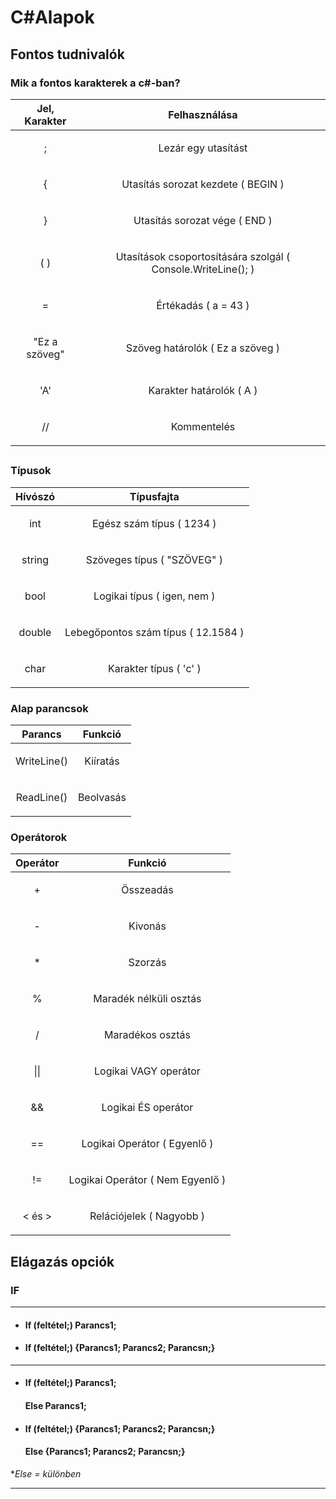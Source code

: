 # C#Alapok

## Fontos tudnivalók

### Mik a fontos karakterek a c#-ban?


| Jel, Karakter | Felhasználása|
|------------------------|----------------------|
|<p align="center"> ; </p>| <p align="center">Lezár egy utasítást</p> |
|<p align="center"> { </p>| <p align="center">Utasítás sorozat kezdete ( BEGIN )</p> |
|<p align="center"> } </p>| <p align="center">Utasítás sorozat vége ( END )</p> |
|<p align="center"> ( ) </p>| <p align="center">Utasítások csoportosítására szolgál ( Console.WriteLine(); )</p> |
|<p align="center"> = </p>| <p align="center">Értékadás ( a = 43 )</p> |
|<p align="center"> "Ez a szöveg" </p>| <p align="center">Szöveg határolók ( Ez a szöveg )</p> |
|<p align="center"> 'A' </p>| <p align="center">Karakter határolók ( A )</p> |
|<p align="center"> // </p>| <p align="center">Kommentelés</p> |


## 

### Típusok

| Hívószó | Típusfajta|
|------------------------|----------------------|
|<p align="center"> int </p>| <p align="center">Egész szám típus ( 1234 )</p> |
|<p align="center"> string </p>| <p align="center">Szöveges típus ( "SZÖVEG" )</p> |
|<p align="center"> bool </p>| <p align="center">Logikai típus ( igen, nem )</p> |
|<p align="center"> double </p>| <p align="center">Lebegőpontos szám típus ( 12.1584 )</p> |
|<p align="center"> char </p>| <p align="center">Karakter típus ( 'c' )</p> |



### Alap parancsok

| Parancs | Funkció |
|------------------------|----------------------|
|<p align="center"> WriteLine() </p>| <p align="center">Kiíratás</p> |
|<p align="center"> ReadLine() </p>| <p align="center">Beolvasás</p> |

### Operátorok 
| Operátor | Funkció |
|------------------------|----------------------|
| <p align="center"> + </p> | <p align="center"> Összeadás </p> |
| <p align="center"> - </p> | <p align="center"> Kivonás </p> |
| <p align="center"> * </p> | <p align="center"> Szorzás </p> |
| <p align="center"> % </p> | <p align="center"> Maradék nélküli osztás </p> |
| <p align="center"> / </p> | <p align="center"> Maradékos osztás </p> |  
| <p align="center"> &#124;&#124; </p> | <p align="center"> Logikai VAGY operátor </p> |  
| <p align="center"> && </p> | <p align="center"> Logikai ÉS operátor </p> | 
|<p align="center"> == </p>| <p align="center">Logikai Operátor ( Egyenlő )</p> |
|<p align="center"> != </p>| <p align="center">Logikai Operátor ( Nem Egyenlő )</p> |
|<p align="center"> < és > </p>| <p align="center">Relációjelek ( Nagyobb )</p> |


## Elágazás opciók  
### IF

<hr></hr>

* #### If (feltétel;) Parancs1; 
* #### If (feltétel;) {Parancs1; Parancs2; Parancsn;}

<hr></hr>

* #### If (feltétel;) Parancs1; 
    #### Else Parancs1;
* #### If (feltétel;) {Parancs1; Parancs2; Parancsn;}   
    #### Else {Parancs1; Parancs2; Parancsn;}
    
**Else = különben* 

<hr></hr>  









